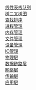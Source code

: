 
[线性表栈队列]()  
[树二叉树图]()  
[查找排序](./SearchAndSort.md)  
[进程管理]()  
[内存管理]()  
[文件管理]()  
[设备管理]()  
[IO管理]()  
[物理层]()  
[数据链路层]()  
[网络层](./NetLayer.md)  
[传输层](./TransferLayer.md)  
[应用层](./ApplicationLayer.md)  


